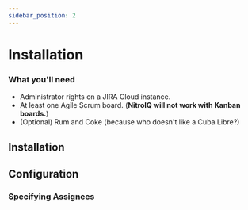 ```yaml
---
sidebar_position: 2
---
```


# Installation

### What you'll need

- Administrator rights on a JIRA Cloud instance.
- At least one Agile Scrum board. (**NitroIQ will not work with Kanban boards.**)
- (Optional) Rum and Coke (because who doesn't like a Cuba Libre?) 

## Installation


## Configuration 

### Specifying Assignees 
